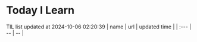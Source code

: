 # Today I Learn 
TIL list updated at 2024-10-06 02:20:39
| name | url | updated time |
| :--- | -- | -- |
